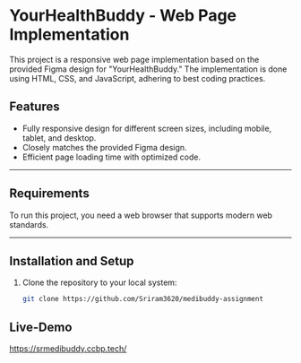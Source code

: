 # YourHealthBuddy - Web Page Implementation

This project is a responsive web page implementation based on the provided Figma design for "YourHealthBuddy." The implementation is done using HTML, CSS, and JavaScript, adhering to best coding practices.

## Features
- Fully responsive design for different screen sizes, including mobile, tablet, and desktop.
- Closely matches the provided Figma design.
- Efficient page loading time with optimized code.

---

## Requirements
To run this project, you need a web browser that supports modern web standards.

---

## Installation and Setup

1. Clone the repository to your local system:
   ```bash
   git clone https://github.com/Sriram3620/medibuddy-assignment

## Live-Demo
https://srmedibuddy.ccbp.tech/
